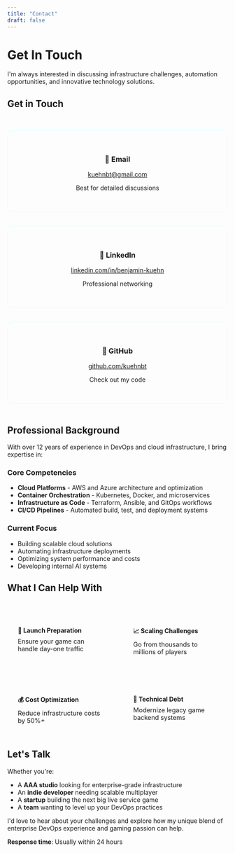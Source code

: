 ```yaml
---
title: "Contact"
draft: false
---
```


# Get In Touch

I'm always interested in discussing infrastructure challenges, automation opportunities, and innovative technology solutions.

## Get in Touch

<div class="contact-grid">
  <div class="contact-method">
    <h3>📧 Email</h3>
    <p><a href="mailto:kuehnbt@gmail.com">kuehnbt@gmail.com</a></p>
    <p class="contact-note">Best for detailed discussions</p>
  </div>
  
  <div class="contact-method">
    <h3>💼 LinkedIn</h3>
    <p><a href="https://www.linkedin.com/in/benjamin-kuehn/" target="_blank">linkedin.com/in/benjamin-kuehn</a></p>
    <p class="contact-note">Professional networking</p>
  </div>
  
  <div class="contact-method">
    <h3>🐙 GitHub</h3>
    <p><a href="https://github.com/kuehnbt" target="_blank">github.com/kuehnbt</a></p>
    <p class="contact-note">Check out my code</p>
  </div>
</div>

## Professional Background

With over 12 years of experience in DevOps and cloud infrastructure, I bring expertise in:

### Core Competencies
- **Cloud Platforms** - AWS and Azure architecture and optimization
- **Container Orchestration** - Kubernetes, Docker, and microservices
- **Infrastructure as Code** - Terraform, Ansible, and GitOps workflows
- **CI/CD Pipelines** - Automated build, test, and deployment systems

### Current Focus
- Building scalable cloud solutions
- Automating infrastructure deployments
- Optimizing system performance and costs
- Developing internal AI systems

## What I Can Help With

<div class="expertise-grid">
  <div class="expertise-item">
    <h4>🚀 Launch Preparation</h4>
    <p>Ensure your game can handle day-one traffic</p>
  </div>
  
  <div class="expertise-item">
    <h4>📈 Scaling Challenges</h4>
    <p>Go from thousands to millions of players</p>
  </div>
  
  <div class="expertise-item">
    <h4>💰 Cost Optimization</h4>
    <p>Reduce infrastructure costs by 50%+</p>
  </div>
  
  <div class="expertise-item">
    <h4>🔧 Technical Debt</h4>
    <p>Modernize legacy game backend systems</p>
  </div>
</div>

## Let's Talk

Whether you're:
- A **AAA studio** looking for enterprise-grade infrastructure
- An **indie developer** needing scalable multiplayer
- A **startup** building the next big live service game
- A **team** wanting to level up your DevOps practices

I'd love to hear about your challenges and explore how my unique blend of enterprise DevOps experience and gaming passion can help.

**Response time**: Usually within 24 hours

<style>
.contact-grid {
  display: grid;
  grid-template-columns: repeat(auto-fit, minmax(250px, 1fr));
  gap: 2rem;
  margin: 3rem 0;
}

.contact-method {
  background: var(--bg-card);
  padding: 2rem;
  border-radius: 12px;
  border: 1px solid rgba(0, 255, 255, 0.1);
  text-align: center;
  transition: all 0.3s;
}

.contact-method:hover {
  border-color: var(--accent-primary);
  transform: translateY(-4px);
  box-shadow: 0 10px 30px rgba(0, 255, 255, 0.2);
}

.contact-method h3 {
  color: var(--accent-primary);
  margin-bottom: 1rem;
}

.contact-note {
  font-size: 0.875rem;
  color: var(--text-tertiary);
  margin-top: 0.5rem;
}

.expertise-grid {
  display: grid;
  grid-template-columns: repeat(auto-fit, minmax(200px, 1fr));
  gap: 1.5rem;
  margin: 2rem 0;
}

.expertise-item {
  padding: 1.5rem;
  background: var(--bg-secondary);
  border-radius: 8px;
  border-left: 3px solid var(--accent-primary);
}

.expertise-item h4 {
  color: var(--accent-primary);
  margin-bottom: 0.5rem;
}

.expertise-item p {
  font-size: 0.9rem;
  margin: 0;
}
</style>
